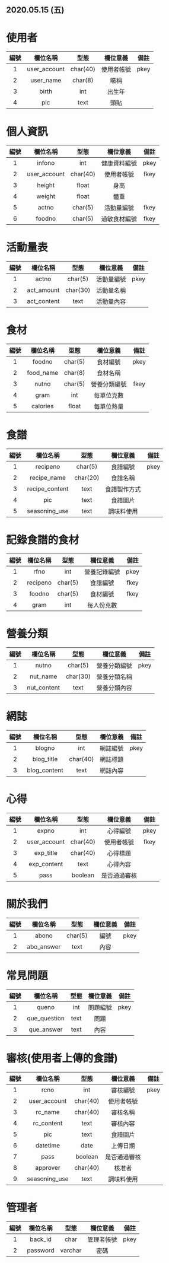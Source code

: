 2020.05.15 (五)
-------------------------------

使用者
=========================
|     編號    |     欄位名稱     |     型態     |     欄位意義     |     備註     |
|:-----------:|:---------------:|:------------:|:---------------:|:------------:|
|      1      |   user_account  |   char(40)   |    使用者帳號    |      pkey     |
|      2      |   user_name     |    char(8)   |      暱稱       |               |
|      3      |     birth       |     int      |      出生年     |               |
|      4      |     pic         |     text     |      頭貼       |               |

個人資訊
=========================
|     編號    |     欄位名稱     |     型態     |     欄位意義     |     備註     |
|:-----------:|:---------------:|:------------:|:---------------:|:------------:|
|      1      |     infono      |      int     |   健康資料編號   |     pkey    |
|      2      |   user_account  |   char(40)   |    使用者帳號   |      fkey      |
|      3      |     height      |    float     |       身高      |               |
|      4      |     weight      |    float     |       體重      |               |
|      5      |     actno       |    char(5)   |   活動量編號    |     fkey      |
|      6      |     foodno      |    char(5)   |   過敏食材編號   |     fkey      |

活動量表
=========================
|     編號    |     欄位名稱     |     型態     |     欄位意義     |     備註     |
|:-----------:|:---------------:|:------------:|:---------------:|:------------:|
|      1      |     actno         |     char(5)     |    活動量編號    |      pkey     |
|      2      |    act_amount     |     char(30)    |    活動量名稱    |               |
|      3      |    act_content    |      text       |    活動量內容    |               |


食材
=========================
|     編號    |     欄位名稱     |     型態     |     欄位意義     |     備註     |
|:-----------:|:---------------:|:------------:|:---------------:|:------------:|
|      1      |     foodno      |     char(5)     |     食材編號     |      pkey     |
|      2      |    food_name    |     char(8)     |     食材名稱     |               |
|      3      |     nutno       |     char(5)     |   營養分類編號   |      fkey     |
|      4      |     gram        |     int         |    每單位克數    |               |
|      5      |     calories    |     float       |    每單位熱量    |               |


食譜
=========================
|     編號    |     欄位名稱     |     型態     |     欄位意義     |     備註     |
|:-----------:|:---------------:|:------------:|:---------------:|:------------:|
|      1      |    recipeno     |    char(5)   |     食譜編號     |     pkey    |
|      2      |   recipe_name   |    char(20)  |     食譜名稱     |             |
|      3      |  recipe_content |    text      |   食譜製作方式   |             |
|      4      |       pic       |    text      |    食譜圖片      |             |
|      5      |  seasoning_use  |    text      |    調味料使用    |             |
            
 
記錄食譜的食材
=========================
|     編號    |     欄位名稱     |     型態     |     欄位意義     |     備註     |
|:-----------:|:---------------:|:------------:|:---------------:|:------------:|
|      1      |      rfno       |     int      |   營養記錄編號   |     pkey    |
|      2      |      recipeno   |   char(5)    |     食譜編號     |     fkey    |
|      3      |      foodno     |   char(5)    |     食材編號     |     fkey    |
|      4      |      gram       |     int      |    每人份克數    |             |


營養分類
=========================
|     編號    |     欄位名稱     |     型態     |     欄位意義     |     備註     |
|:-----------:|:---------------:|:------------:|:---------------:|:------------:|
|      1      |      nutno      |    char(5)   |    營養分類編號   |      pkey     |
|      2      |     nut_name    |    char(30)  |    營養分類名稱   |               |
|      3      |    nut_content  |     text     |    營養分類內容   |               |


網誌
=========================
|     編號    |     欄位名稱     |     型態     |     欄位意義     |     備註     |
|:-----------:|:---------------:|:------------:|:---------------:|:------------:|
|      1      |      blogno     |      int     |     網誌編號     |      pkey     |
|      2      |    blog_title   |   char(40)   |     網誌標題     |               |
|      3      |   blog_content  |     text     |     網誌內容     |               |


心得
=========================
|     編號    |     欄位名稱     |     型態     |     欄位意義     |     備註     |
|:-----------:|:---------------:|:------------:|:---------------:|:------------:|
|      1      |      expno      |      int     |     心得編號     |      pkey     |
|      2      |   user_account  |   char(40)   |    使用者帳號    |      fkey     |
|      3      |    exp_title    |   char(40)   |     心得標題     |               |
|      4      |   exp_content   |     text     |     心得內容     |               |
|      5      |      pass       |   boolean    |   是否通過審核   |               |


關於我們
=========================
|     編號    |     欄位名稱     |     型態     |     欄位意義     |     備註     |
|:-----------:|:---------------:|:------------:|:---------------:|:------------:|
|      1      |      abono      |    char(5)   |       編號       |      pkey     |
|      2      |    abo_answer   |     text     |       內容       |               |

常見問題
=========================
|     編號    |     欄位名稱     |     型態     |     欄位意義     |     備註     |
|:-----------:|:---------------:|:------------:|:---------------:|:------------:|
|      1      |      queno        |     int      |      問題編號     |      pkey     |
|      2      |    que_question   |     text     |       問題        |               |
|      3      |    que_answer     |     text     |       內容        |               |

審核(使用者上傳的食譜)
=========================
|     編號    |     欄位名稱     |     型態     |     欄位意義     |     備註     |
|:-----------:|:---------------:|:------------:|:---------------:|:------------:|
|      1      |      rcno       |     int      |    審核編號     |      pkey    |
|      2      |   user_account  |   char(40)   |    使用者帳號   |              |
|      3      |    rc_name      |   char(40)   |    審核名稱     |              |
|      4      |    rc_content   |     text     |    審核內容     |              |
|      5      |       pic       |     text     |    食譜圖片     |              |
|      6      |    datetime     |     date     |    上傳日期     |              |
|      7      |      pass       |    boolean   |   是否通過審核  |             |
|      8      |    approver     |   char(40)   |     核准者      |              |
|      9      |  seasoning_use  |    text      |    調味料使用    |             |    

管理者
=========================
|     編號    |     欄位名稱     |     型態     |     欄位意義     |     備註     |
|:-----------:|:---------------:|:------------:|:---------------:|:------------:|
|      1      |      back_id    |     char      |    管理者帳號   |      pkey     |
|      2      |    password     |     varchar   |      密碼      |               |

